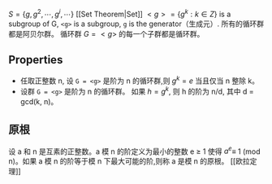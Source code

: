 $S=\{g,  g^ {2}  ,\cdots  ,  g^ {i}  ,  \cdots \}$
[[Set Theorem|Set]] $<g> = \{g^{k}: k\in Z\}$ is a subgroup of G, `<g>` is a subgroup, `g` is the generator（生成元）.
所有的循环群都是阿贝尔群。
循环群 $G = <g>$ 的每一个子群都是循环群。

## Properties
- 任取正整数 n, 设 `G = <g>` 是阶为 n 的循环群,则 $g^k= e$ 当且仅当 n 整除 k。
- 设群 `G = <g>` 是阶为 n 的循环群。 如果 $h = g^k$, 则 h 的阶为 n/d, 其中 d = gcd(k, n)。

## 原根
设 a 和 n 是互素的正整数。a 模 n 的阶定义为最小的整数 e ≥ 1 使得 $a^e$≡ 1 (mod n)。如果 a 模 n 的阶等于模 n 下最大可能的阶,则称 a 是模 n 的原根。
[[欧拉定理]]
